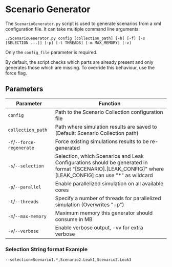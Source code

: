 # Scenario Generator
The `ScenarioGenerator.py` script is used to generate scenarios from a xml configuration file. It can take multiple command line arguments:
```
./ScenarioGenerator.py config [collection_path] [-h] [-f] [-s [SELECTION ...]] [-p] [-t THREADS] [-m MAX_MEMORY] [-v]
```
Only the `config_file` parameter is required.

By default, the script checks which parts are already present and only generates those which are missing. To override this behaviour, use the force flag.

## Parameters
|Parameter                  |Function                                                                                           |
|---------------------------|---------------------------------------------------------------------------------------------------|
|`config`                   |Path to the Scenario Collection configuration file |
|`collection_path`          |Path where simulation results are saved to (Default: Scenario Collection path)|
|`-f`/`--force-regenerate`  |Force existing simulations results to be re-generated|
|`-s`/`--selection`         |Selection, which Scenarios and Leak Configurations should be generated in format "[SCENARIO].[LEAK_CONFIG]" where [LEAK_CONFIG] can use "*" as wildcard|
|`-p`/`--parallel`          |Enable parallelized simulation on all available cores|
|`-t`/`--threads`           |Specify a number of threads for parallelized simulation (Overwrites "-p")|
|`-m`/`--max-memory`        |Maximum memory this generator should consume in MB|
|`-v`/`--verbose`           |Enable verbose output, -vv for extra verbose|

### Selection String format Example

```
--selection=Scenario1.*,Scenario2.Leak1,Scenario2.Leak3
```